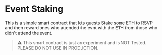 # Event Staking
This is a simple smart contract that lets guests Stake some ETH to RSVP and then reward ones who attended the evnt with the ETH from those who didn't attend the event.

> ⚠️ This smart contract is just an experiment and is NOT Tested. PLEASE DO NOT USE IN PRODUCTION.